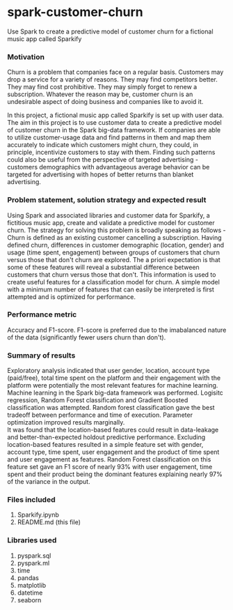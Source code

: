 # spark-customer-churn  
Use Spark to create a predictive model of customer churn for a fictional music app called Sparkify  

### Motivation  
Churn is a problem that companies face on a regular basis. Customers may drop a service for a variety of reasons. They may find competitors better. They may find cost prohibitive. They may simply forget to renew a subscription. Whatever the reason may be, customer churn is an undesirable aspect of doing business and companies like to avoid it.  

In this project, a fictional music app called Sparkify is set up with user data. The aim in this project is to use customer data to create a predictive model of customer churn in the Spark big-data framework. If companies are able to utilize customer-usage data and find patterns in them and map them accurately to indicate which customers might churn, they could, in principle, incentivize customers to stay with them. Finding such patterns could also be useful from the perspective of targeted advertising - customers demographics with advantageous average behavior can be targeted for advertising with hopes of better returns than blanket advertising.  

### Problem statement, solution strategy and expected result  
Using Spark and associated libraries and customer data for Sparkify, a fictitious music app, create and validate a predictive model for customer churn. The strategy for solving this problem is broadly speaking as follows - Churn is defined as an existing customer cancelling a subscription. Having defined churn, differences in customer demographic (location, gender) and usage (time spent, engagement) between groups of customers that churn versus those that don't churn are explored. The a priori expectation is that some of these features will reveal a substantial difference between customers that churn versus those that don't. This information is used to create useful features for a classification model for churn. A simple model with a minimum number of features that can easily be interpreted is first attempted and is optimized for performance.  

### Performance metric  
Accuracy and F1-score. F1-score is preferred due to the imabalanced nature of the data (significantly fewer users churn than don't).  

### Summary of results  
Exploratory analysis indicated that user gender, location, account type (paid/free), total time spent on the platform and their engagement with the platform were potentially the most relevant features for machine learning. Machine learning in the Spark big-data framework was performed. Logisitc regression, Random Forest classification and Gradient Boosted classification was attempted. Random forest classification gave the best tradeoff between performance and time of execution. Parameter optimization improved results marginally.  
It was found that the location-based features could result in data-leakage and better-than-expected holdout predictive performance. Excluding location-based features resulted in a simple feature set with gender, account type, time spent, user engagement and the product of time spent and user engagement as features. Random Forest classification on this feature set gave an F1 score of nearly 93% with user engagement, time spent and their product being the dominant features explaining nearly 97% of the variance in the output.  


### Files included  
1. Sparkify.ipynb  
2. README.md (this file)  

### Libraries used  
1. pyspark.sql  
2. pyspark.ml  
3. time  
4. pandas  
5. matplotlib  
6. datetime  
7. seaborn  



